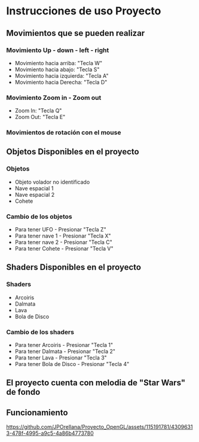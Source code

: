 # Instrucciones de uso Proyecto 
## Movimientos que se pueden realizar
### Movimiento Up - down - left - right
- Movimiento hacia arriba:    "Tecla W"
- Movimiento hacia abajo:     "Tecla S"
- Movimiento hacia izquierda: "Tecla A"
- Movimiento hacia Derecha:   "Tecla D"
### Movimiento Zoom in - Zoom out
- Zoom In:  "Tecla Q"
- Zoom Out: "Tecla E"
### Movimientos de rotación con el mouse
## Objetos Disponibles en el proyecto
### Objetos
- Objeto volador no identificado
- Nave espacial 1
- Nave espacial 2
- Cohete
### Cambio de los objetos 
- Para tener UFO    - Presionar "Tecla Z"
- Para tener nave 1 - Presionar "Tecla X"
- Para tener nave 2 - Presionar "Tecla C"
- Para tener Cohete - Presionar "Tecla V"
## Shaders Disponibles en el proyecto
### Shaders
- Arcoiris
- Dalmata
- Lava
- Bola de Disco
### Cambio de los shaders 
- Para tener Arcoiris      - Presionar "Tecla 1"
- Para tener Dalmata       - Presionar "Tecla 2"
- Para tener Lava          - Presionar "Tecla 3"
- Para tener Bola de Disco - Presionar "Tecla 4"
## El proyecto cuenta con melodia de "Star Wars" de fondo
## Funcionamiento


https://github.com/JPOrellana/Proyecto_OpenGL/assets/115191781/43096313-478f-4995-a9c5-4a86b4773780

